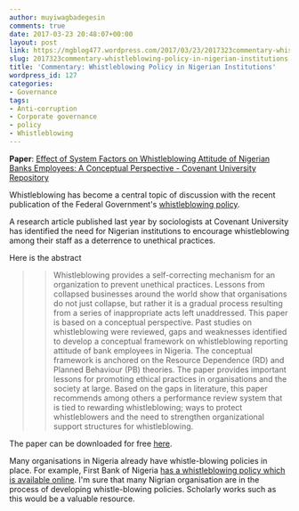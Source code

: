```yaml
---
author: muyiwagbadegesin
comments: true
date: 2017-03-23 20:48:07+00:00
layout: post
link: https://mgblog477.wordpress.com/2017/03/23/2017323commentary-whistleblowing-policy-in-nigerian-institutions/
slug: 2017323commentary-whistleblowing-policy-in-nigerian-institutions
title: 'Commentary: Whistleblowing Policy in Nigerian Institutions'
wordpress_id: 127
categories:
- Governance
tags:
- Anti-corruption
- Corporate governance
- policy
- Whistleblowing
---
```


**Paper**: [Effect of System Factors on Whistleblowing Attitude of Nigerian Banks Employees: A Conceptual Perspective - Covenant University Repository](http://eprints.covenantuniversity.edu.ng/6674/#.WNInGOt4WK1)




Whistleblowing has become a central topic of discussion with the recent publication of the Federal Government's [whistleblowing policy](https://whistle.finance.gov.ng/_catalogs/masterpage/MOFWhistle/assets/FMF%20WHISTLEBLOWING%20FREQUENTLY%20ASKED%20QUESTIONS.pdf).




A research article published last year by sociologists at Covenant University has identified the need for Nigerian institutions to encourage whistleblowing among their staff as a deterrence to unethical practices. 




Here is the abstract




<blockquote>

> 
> Whistleblowing provides a self-correcting mechanism for an organization to prevent unethical practices.
Lessons from collapsed businesses around the world show that
organisations do not just collapse, but rather it is a gradual
process resulting from a series of inappropriate acts left unaddressed.
This paper is based on a conceptual perspective. Past
studies on whistleblowing were reviewed, gaps and weaknesses
identified to develop a conceptual framework on whistleblowing
reporting attitude of bank employees in Nigeria. The conceptual
framework is anchored on the Resource Dependence (RD) and
Planned Behaviour (PB) theories. The paper provides important
lessons for promoting ethical practices in organisations and the
society at large. Based on the gaps in literature, this paper
recommends among others a performance review system that is
tied to rewarding whistleblowing; ways to protect whistleblowers
and the need to strengthen organizational support
structures for whistleblowing.
> 
> 
</blockquote>




The paper can be downloaded for free [here](http://eprints.covenantuniversity.edu.ng/6674/1/icadi16pp300-307.pdf).




Many organisations in Nigeria already have whistle-blowing policies in place. For example, First Bank of Nigeria [has a whistleblowing policy which is available online](https://www.firstbanknigeria.com/themes/fbn/revamp/Whistle%20Blowing%20Policy.pdf).  I'm sure that many Nigrian organisation are in the process of developing whistle-blowing policies.  Scholarly works such as this would be a valuable resource. 

